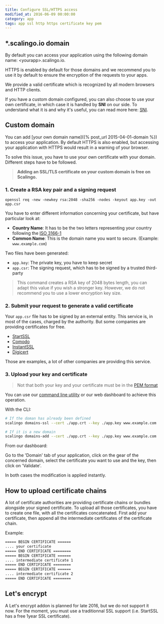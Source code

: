 ```yaml
---
title: Configure SSL/HTTPS access
modified_at: 2016-06-09 00:00:00
category: app
tags: app ssl http https certificate key pem
---
```


## *.scalingo.io domain

By default you can access your application using the following domain name:
\<yourapp\>.scalingo.io.

HTTPS is enabled by default for those domains and we recommend you to use it by
default to ensure the encryption of the requests to your apps.

We provide a valid certificate which is recognized by all modern browsers and
HTTP clients.

If you have a custom domain configured, you can also choose to use your own
certificate, in which case it is handled by **SNI** on our side. To understand
what it is and why it's useful, you can read more here:
[SNI](https://en.wikipedia.org/wiki/Server_Name_Indication).

## Custom domain

You can add [your own domain name]({% post_url 2015-04-01-domain %}) to
access your application. By default HTTPS is also enabled, but accessing your
application with HTTPS would result in a warning of your browser.

To solve this issue, you have to use your own certificate with your domain.
Different steps have to be followed.

<blockquote class="bg-info">
  <strong>Adding an SSL/TLS certificate on your custom domain is free on Scalingo.</strong>
</blockquote>

### 1. Create a RSA key pair and a signing request

```
openssl req -new -newkey rsa:2048 -sha256 -nodes -keyout app.key -out app.csr
```

You have to enter different information concerning your certificate, but have
particular look at:

* __Country Name__: It has to be the two letters representing your country following the
[ISO 3166-1](https://en.wikipedia.org/wiki/ISO_3166-1_alpha-2)
* __Common Name__: This is the domain name you want to secure. (Example: `www.example.com`)

Two files have been generated:

* `app.key`: The private key, you have to keep secret
* `app.csr`: The signing request, which has to be signed by a trusted third-party

> This command creates a RSA key of 2048 bytes length, you can adapt this
> value if you wish a stronger key. However, we do not recommend you to use a
> lower encryption key size.

### 2. Submit your request to generate a valid certificate

Your `app.csr` file has to be signed by an external entity. This service is, in most
of the cases, charged by the authority. But some companies are providing certificates
for free.

* [StartSSL](https://www.startssl.com/)
* [Comodo](https://ssl.comodo.com)
* [InstantSSL](https://www.instantssl.com/)
* [Digicert](https://www.digicert.com/ssl-certificate.htm)

Those are examples, a lot of other companies are providing this service.

### 3. Upload your key and certificate

> Not that both your key and your certificate must be in the [PEM
> format](https://en.wikipedia.org/wiki/Privacy-enhanced_Electronic_Mail)

You can use our [command line utility](http://cli.scalingo.com) or our web dashboard
to achieve this operation.

With the CLI:

```bash
# If the doman has already been defined
scalingo domains-ssl --cert ./app.crt --key ./app.key www.example.com

# If it is a new domain
scalingo domains-add --cert ./app.crt --key ./app.key www.example.com
```

From our dashboard:

Go to the 'Domain' tab of your application, click on the gear of the concerned domain,
select the certificate you want to use and the key, then click on 'Validate'.

In both cases the modification is applied instantly.

## How to upload certificate chains

A lot of certificate authorities are providing certificate chains or bundles alongside your signed certificate. To upload all those certificates, you have to create one file, with all the certificates concatenated. First add your certificate, then append all the intermediate certificates of the certificate chain.

Example:

```bash
===== BEGIN CERTIFICATE ======
.... your certificate
===== END CERTIFICATE ========
===== BEGIN CERTIFICATE ======
.... intermediate certificate 1
===== END CERTIFICATE ========
===== BEGIN CERTIFICATE ======
.... intermediate certificate 2
===== END CERTIFICATE ========
```

## Let's encrypt

A Let's encrypt addon is planned for late 2016, but we do not support it now. For the moment, you must use a traditionnal SSL support (i.e. StartSSL has a free 1year SSL certificate). 
